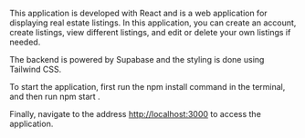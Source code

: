 This application is developed with React and is a web application for displaying real estate listings. In this application, you can create an account, create listings, view different listings, and edit or delete your own listings if needed.

The backend is powered by Supabase and the styling is done using Tailwind CSS.

To start the application, first run the
npm install
command in the terminal, and then run
npm start
.

Finally, navigate to the address [http://localhost:3000](http://localhost:3000) to access the application.
